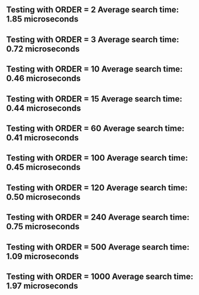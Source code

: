 Testing with ORDER = 2
Average search time: 1.85 microseconds
----------------------------------------
Testing with ORDER = 3
Average search time: 0.72 microseconds
----------------------------------------
Testing with ORDER = 10
Average search time: 0.46 microseconds
----------------------------------------
Testing with ORDER = 15
Average search time: 0.44 microseconds
----------------------------------------
Testing with ORDER = 60
Average search time: 0.41 microseconds
----------------------------------------
Testing with ORDER = 100
Average search time: 0.45 microseconds
----------------------------------------
Testing with ORDER = 120
Average search time: 0.50 microseconds
----------------------------------------
Testing with ORDER = 240
Average search time: 0.75 microseconds
----------------------------------------
Testing with ORDER = 500
Average search time: 1.09 microseconds
----------------------------------------
Testing with ORDER = 1000
Average search time: 1.97 microseconds
----------------------------------------
